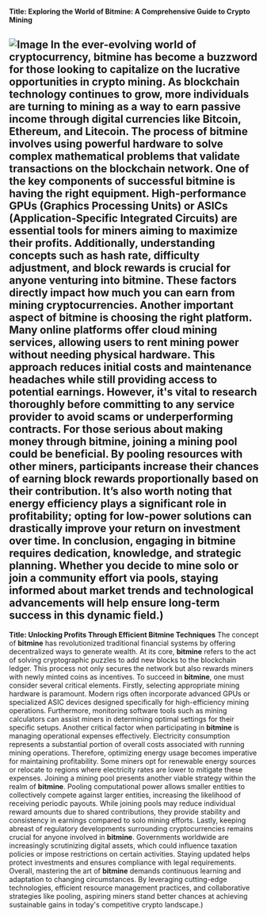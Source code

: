 **Title: Exploring the World of Bitmine: A Comprehensive Guide to Crypto Mining**

![Image](https://github.com/user-attachments/assets/d7419ec9-dc67-403f-bf28-8faea5f1f74f)
In the ever-evolving world of cryptocurrency, **bitmine** has become a buzzword for those looking to capitalize on the lucrative opportunities in crypto mining. As blockchain technology continues to grow, more individuals are turning to mining as a way to earn passive income through digital currencies like Bitcoin, Ethereum, and Litecoin. The process of **bitmine** involves using powerful hardware to solve complex mathematical problems that validate transactions on the blockchain network.
One of the key components of successful **bitmine** is having the right equipment. High-performance GPUs (Graphics Processing Units) or ASICs (Application-Specific Integrated Circuits) are essential tools for miners aiming to maximize their profits. Additionally, understanding concepts such as **hash rate**, **difficulty adjustment**, and **block rewards** is crucial for anyone venturing into **bitmine**. These factors directly impact how much you can earn from mining cryptocurrencies.
Another important aspect of **bitmine** is choosing the right platform. Many online platforms offer cloud mining services, allowing users to rent mining power without needing physical hardware. This approach reduces initial costs and maintenance headaches while still providing access to potential earnings. However, it's vital to research thoroughly before committing to any service provider to avoid scams or underperforming contracts.
For those serious about making money through **bitmine**, joining a mining pool could be beneficial. By pooling resources with other miners, participants increase their chances of earning block rewards proportionally based on their contribution. It’s also worth noting that energy efficiency plays a significant role in profitability; opting for low-power solutions can drastically improve your return on investment over time.
In conclusion, engaging in **bitmine** requires dedication, knowledge, and strategic planning. Whether you decide to mine solo or join a community effort via pools, staying informed about market trends and technological advancements will help ensure long-term success in this dynamic field.)
---
**Title: Unlocking Profits Through Efficient Bitmine Techniques**
The concept of **bitmine** has revolutionized traditional financial systems by offering decentralized ways to generate wealth. At its core, **bitmine** refers to the act of solving cryptographic puzzles to add new blocks to the blockchain ledger. This process not only secures the network but also rewards miners with newly minted coins as incentives.
To succeed in **bitmine**, one must consider several critical elements. Firstly, selecting appropriate mining hardware is paramount. Modern rigs often incorporate advanced GPUs or specialized ASIC devices designed specifically for high-efficiency mining operations. Furthermore, monitoring software tools such as mining calculators can assist miners in determining optimal settings for their specific setups.
Another critical factor when participating in **bitmine** is managing operational expenses effectively. Electricity consumption represents a substantial portion of overall costs associated with running mining operations. Therefore, optimizing energy usage becomes imperative for maintaining profitability. Some miners opt for renewable energy sources or relocate to regions where electricity rates are lower to mitigate these expenses.
Joining a mining pool presents another viable strategy within the realm of **bitmine**. Pooling computational power allows smaller entities to collectively compete against larger entities, increasing the likelihood of receiving periodic payouts. While joining pools may reduce individual reward amounts due to shared contributions, they provide stability and consistency in earnings compared to solo mining efforts.
Lastly, keeping abreast of regulatory developments surrounding cryptocurrencies remains crucial for anyone involved in **bitmine**. Governments worldwide are increasingly scrutinizing digital assets, which could influence taxation policies or impose restrictions on certain activities. Staying updated helps protect investments and ensures compliance with legal requirements.
Overall, mastering the art of **bitmine** demands continuous learning and adaptation to changing circumstances. By leveraging cutting-edge technologies, efficient resource management practices, and collaborative strategies like pooling, aspiring miners stand better chances at achieving sustainable gains in today's competitive crypto landscape.)
